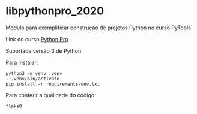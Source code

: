 # libpythonpro_2020
Modulo para exemplificar construçao de projetos Python no curso PyTools

Link do curso [Python Pro](https://www.python.pro.br/)

Suportada versão 3 de Python

Para instalar:

```console
python3 -m venv .venv
. .venv/bin/activate
pip install -r requirements-dev.txt
```

Para conferir a qualidade do código:
```console 
flake8
```